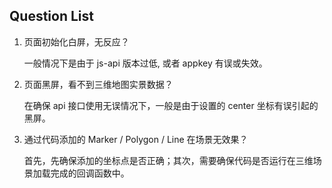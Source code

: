 ## Question List

1. 页面初始化白屏，无反应？
   
	一般情况下是由于 js-api 版本过低, 或者 appkey 有误或失效。

2. 页面黑屏，看不到三维地图实景数据？ 
   
	在确保 api 接口使用无误情况下，一般是由于设置的 center 坐标有误引起的黑屏。

3. 通过代码添加的 Marker / Polygon / Line 在场景无效果？
   
	首先，先确保添加的坐标点是否正确；其次，需要确保代码是否运行在三维场景加载完成的回调函数中。
